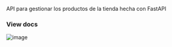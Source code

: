 API para gestionar los productos de la tienda hecha con FastAPI

### View docs
![image](https://firebasestorage.googleapis.com/v0/b/warehouse-ee161.appspot.com/o/0.0.0.0_8000_docs.png?alt=media&token=0c6f2e37-d8db-4772-9dcb-5209408bfcd0)